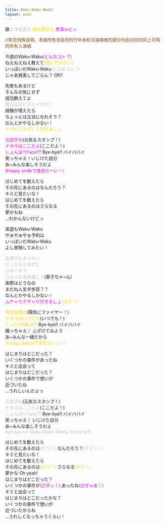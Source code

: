 ```yaml
---
title: Waku-Waku-Week!
layout: post
---
```

歌：<font color="silver">津島善子</font> <font color="gold">国木田花丸</font> <font color="magenta">黒澤ルビィ</font>

<p><font color="saddlebrown">//若无特殊说明，本曲所有含括号的行中未标注演唱者的部分均由对应时间上可用的所有人演唱</font></p>

<p>今週のWaku-Waku<font color="magenta">(どんなコト？)</font><br />
ねえねえねえ教えて<font color="gold">(聞いてみたい)</font><br />
いっぱいだWaku-Waku<font color="silver">(どんなコト？)</font><br />
じゃあ発表してごらん？ OK!!</p>

<p>失敗もあるけど<br />
そんなの気にせず<br />
成功数えてよ<br />
<font color="silver">数えるほどはナイかな？</font><br />
経験が增えたら<br />
ちょっとは立派になれそう？<br />
なんとかやるしかない！<br />
<font color="gold">ヤブレてカブレて行きましょ</font></p>

<p><font color="magenta">元気印の</font>(元気なスタンプ！)<br />
<font color="magenta">ナカマはここだよ</font>(ここだよ！)<br />
<font color="magenta">しょんぼりFace??</font> Bye-bye!! バイババイ<br />
笑っちゃえ！いじけた自分<br />
あ~みんな楽しそうだよ<br />
<font color="magenta">(Happy smileで進歩だーい！)</font></p>

<p>はじめてを数えたら<br />
その先にあるのはなんだろう？<br />
キミと見たいな！<br />
はじめてを数えたら<br />
その先にあるのはさらなる<br />
夢かもね<br />
…わかんないけどっ</p>

<p>来週もWaku-Waku<br />
やぁやぁやぁ予約は<br />
いっぱいだWaku-Waku<br />
よし冒険してみたい！</p>

<p><font color="silver">妄想がとまらない<br />
だったらとめずに<br />
心ゆくまで<br />
ユカイな未来描こう</font>(善子ちゃ~ん)<br />
実際はどうなの<br />
まだね人生半歩目？？<br />
なんとかやるしかない！<br />
<font color="magenta">ムチャりクチャり行きましょ</font><font color="gold">(ズラ！)</font></p>

<p><font color="gold">陽気自慢の</font>(陽気にファイヤー！)<br />
<font color="gold">ナカマはいつでも</font>(いつでも！)<br />
<font color="gold">ぐったりMind??</font> Bye-bye!! バイババイ<br />
踊っちゃえ！ ふざけてみよう<br />
あ~みんな一緒だから<br />
<font color="gold">(Happy danceで変化だーい！)</font></p>

<p>はじまりはどこだった？<br />
いくつかの事件があったね<br />
キミと出会って<br />
はじまりはどこだった？<br />
いくつかの事件で想いが<br />
近づいたね<br />
…うれしいんだよっ</p>

<p><font color="silver">元気印の</font>(元気なスタンプ！)<br />
<font color="silver">ナカマはここだよ</font>(ここだよ！)<br />
<font color="silver">しょんぼりFace??</font> Bye-bye!! バイババイ<br />
笑っちゃえ！ いじけた自分<br />
あ~みんな楽しそうだよ<br />
<font color="silver">Aye aye sir! Waku-Waku-Week, Come on!!</font></p>

<p>はじめてを数えたら<br />
その先にあるのは<font color="silver">(ギラン)</font> なんだろう？<font color="silver">(ギラン！)</font><br />
キミと見たいな！<br />
はじめてを数えたら<br />
その先にあるのは<font color="gold">(ズラ？)</font> さらなる<font color="gold">(マル！)</font><br />
夢かな Oh yeah!<br />
はじまりはどこだった？<br />
いくつかの事件が<font color="magenta">(ぴぎぃ！)</font> あったね<font color="magenta">(ぴぎゃあ！)</font><br />
キミと出会って<br />
はじまりはどこだったかな？<br />
いくつかの事件で想いが<br />
近づいたからね<br />
…うれしくなっちゃうくらい！</p>
